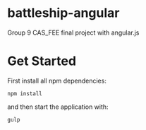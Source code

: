 # battleship-angular
Group 9 CAS_FEE final project with angular.js


# Get Started

First install all npm dependencies:

`npm install`

and then start the application with:

`gulp`